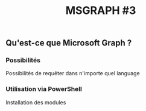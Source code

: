 ﻿---
layout: post
title: "MSGRAPH #3"
description: "???"
tableOfContent: "/2023/09/17/cours-msgraph-sommaire"
nextLink:
  name: "Partie 4"
  id: "/2023/09/17/cours-msgraph-004"
prevLink:
  name: "Partie 2"
  id: "/2023/09/17/cours-msgraph-002"
---

## Qu'est-ce que Microsoft Graph ?

### Possibilités

Possibilités de requêter dans n'importe quel language

### Utilisation via PowerShell

Installation des modules

### 